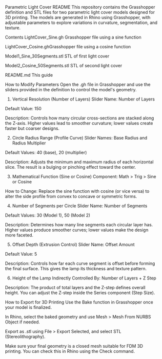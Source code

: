 Parametric Light Cover  README
This repository contains the Grasshopper definition and STL files for two parametric light cover models designed for 3D printing. The models are generated in Rhino using Grasshopper, with adjustable parameters to explore variations in curvature, segmentation, and texture.

Contents
LightCover_Sine.gh Grasshopper file using a sine function

LightCover_Cosine.ghGrasshopper file using a cosine function

Model1_Sine_30Segments.stl STL of first light cover

Model2_Cosine_50Segments.stl  STL of second light cover

README.md This guide

How to Modify Parameters
Open the .gh file in Grasshopper and use the sliders provided in the definition to control the model's geometry.

1. Vertical Resolution (Number of Layers)
Slider Name: Number of Layers

Default Value: 150

Description: Controls how many circular cross-sections are stacked along the Z-axis. Higher values lead to smoother curvature; lower values create faster but coarser designs.

2. Circle Radius Range (Profile Curve)
Slider Names: Base Radius and Radius Multiplier

Default Values: 40 (base), 20 (multiplier)

Description: Adjusts the minimum and maximum radius of each horizontal slice. The result is a bulging or pinching effect toward the center.

3. Mathematical Function (Sine or Cosine)
Component: Math > Trig > Sine or Cosine

How to Change: Replace the sine function with cosine (or vice versa) to alter the side profile from convex to concave or symmetric forms.

4. Number of Segments per Circle
Slider Name: Number of Segments

Default Values: 30 (Model 1), 50 (Model 2)

Description: Determines how many line segments each circular layer has. Higher values produce smoother curves; lower values make the design more faceted.

5. Offset Depth (Extrusion Control)
Slider Name: Offset Amount

Default Value: 5

Description: Controls how far each curve segment is offset before forming the final surface. This gives the lamp its thickness and texture pattern.

6. Height of the Lamp
Indirectly Controlled By: Number of Layers + Z Step

Description: The product of total layers and the Z-step defines overall height. You can adjust the Z-step inside the Series component (Step Size).

How to Export for 3D Printing
Use the Bake function in Grasshopper once your model is finalized.

In Rhino, select the baked geometry and use Mesh > Mesh From NURBS Object if needed.

Export as .stl using File > Export Selected, and select STL (Stereolithography).

Make sure your final geometry is a closed mesh suitable for FDM 3D printing. You can check this in Rhino using the Check command.

